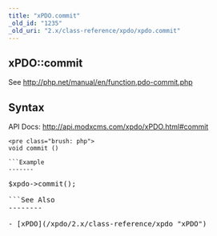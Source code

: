 ```yaml
---
title: "xPDO.commit"
_old_id: "1235"
_old_uri: "2.x/class-reference/xpdo/xpdo.commit"
---
```


xPDO::commit
------------

See <http://php.net/manual/en/function.pdo-commit.php>

Syntax
------

API Docs: <http://api.modxcms.com/xpdo/xPDO.html#commit>

```
<pre class="brush: php">
void commit ()

```Example
-------

```
<pre class="brush: php">
$xpdo->commit();

```See Also
--------

- [xPDO](/xpdo/2.x/class-reference/xpdo "xPDO")